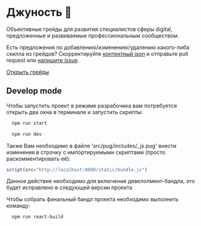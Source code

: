 # Джуность 🌱

Объективные грейды для развития специалистов сферы digital, предложенные и развиваемые профессиональным сообществом.

Есть предложения по добавлению/изменению/удалению какого-либа скилла из грейдов? Скорректируйте [контентный json](https://github.com/anmedio/grades/blob/master/src/react/grades.js) и отправьте pull request или [напишите issue](https://github.com/anmedio/grades/issues).

[Открыть грейды](https://anmedio.github.io/grades/)

## Develop mode

Чтобы запустить проект в режиме разрабочика вам потребуется открыть два окна в терминале и запустить скрипты:

```bash
  npm run start
```

```bash
  npm run dev
```

Также Вам необходимо в файле 'src/pug/includes/_js.pug' внести изменения в строчку с импортируемыми скриптами (просто раскомментировать её):

```javascript
script(src="http://localhost:8080/static/bundle.js")
```

Данное действие необходимо для включение девелопмент-бандла, это будет исправлено в следующей версии проекта

Чтобы собрать финальный бандл проекта необходимо выполнить команду:

```bash
  npm run react-build
```
